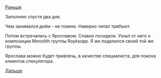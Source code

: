 [Раньше](2017.10.18.md)

Заполняю спустя два дня.

Чем занимался днём - не помню.
Наверно читал трибъют.

Потом встречались с Ярославом. Славно посидели. Узнал от него о композиции Monolith группы Royksopp. Я же поделился своей той же группы.

Ярослава можно будет привлечь, в качестве специалиста, для поиска клиентов спекулятора.

[Дальше](2017.10.20.md)